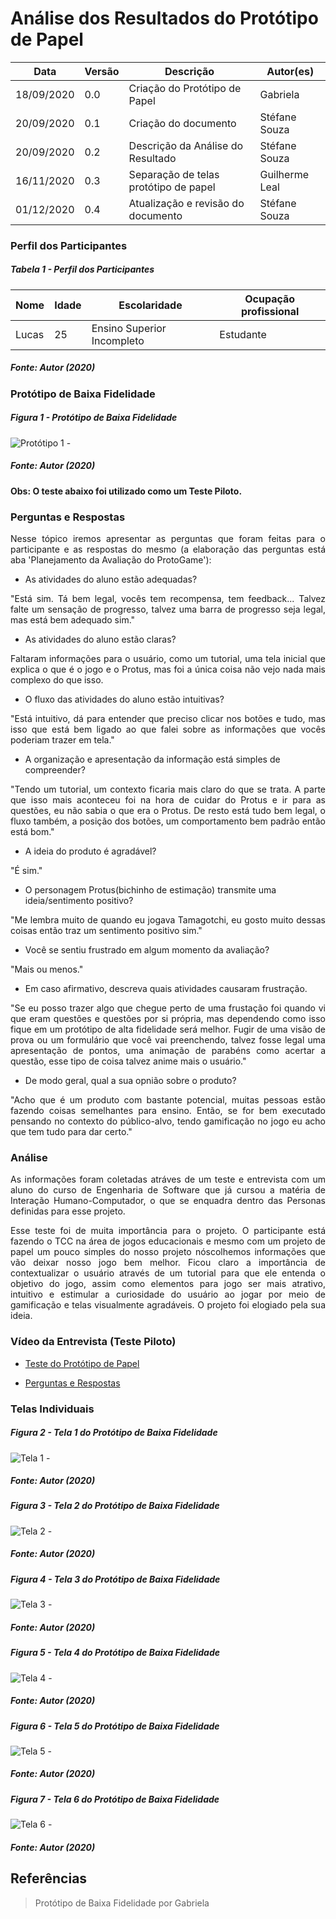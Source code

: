 # Análise dos Resultados do Protótipo de Papel

Data | Versão | Descrição | Autor(es)
---- | ---- | ----| -----
18/09/2020 | 0.0 | Criação do Protótipo de Papel | Gabriela
20/09/2020 | 0.1 | Criação do documento | Stéfane Souza
20/09/2020 | 0.2 | Descrição da Análise do Resultado | Stéfane Souza
16/11/2020 | 0.3 | Separação de telas protótipo de papel | Guilherme Leal
01/12/2020 | 0.4 | Atualização e revisão do documento | Stéfane Souza

### Perfil dos Participantes

##### Tabela 1 - Perfil dos Participantes

| Nome  | Idade  | Escolaridade   | Ocupação profissional |
|---|---|---|---|
| Lucas | 25 | Ensino Superior Incompleto  | Estudante |

##### Fonte: Autor (2020)

### Protótipo de Baixa Fidelidade

##### Figura 1 - Protótipo de Baixa Fidelidade

![Protótipo 1 -](./img/prototipos/prototipoPapel.jpg)

##### Fonte: Autor (2020)

#### Obs: O teste abaixo foi utilizado como um Teste Piloto.

### Perguntas e Respostas
<p align="justify">Nesse tópico iremos apresentar as perguntas que foram feitas para o participante e as respostas do mesmo (a elaboração das perguntas está aba 'Planejamento da Avaliação do ProtoGame'): </p>

- As atividades do aluno estão adequadas?

<p align="justify">"Está sim. Tá bem legal, vocês tem recompensa, tem feedback... Talvez falte um sensação de progresso, talvez uma barra de progresso seja legal, mas está bem adequado sim." </p>

- As atividades do aluno estão claras?

<p align="justify"> Faltaram informações para o usuário, como um tutorial, uma tela inicial que explica o que é o jogo e o Protus, mas foi a única coisa não vejo nada mais complexo do que isso. </p>

- O fluxo das atividades do aluno estão intuitivas?

<p align="justify">"Está intuitivo, dá para entender que preciso clicar nos botões e tudo, mas isso que está bem ligado ao que falei sobre as informações que vocês poderiam trazer em tela." </p>

- A organização e apresentação da informação está simples de compreender?

<p align="justify">"Tendo um tutorial, um contexto ficaria mais claro do que se trata. A parte que isso mais aconteceu foi na hora de cuidar do Protus e ir para as questões, eu não sabia o que era o Protus. De resto está tudo bem legal, o fluxo também, a posição dos botões, um comportamento bem padrão então está bom." </p>

- A ideia do produto é agradável?

"É sim."

- O personagem Protus(bichinho de estimação) transmite uma ideia/sentimento positivo?

<p align="justify">"Me lembra muito de quando eu jogava Tamagotchi, eu gosto muito dessas coisas então traz um sentimento positivo sim." </p>

- Você se sentiu frustrado em algum momento da avaliação?

 "Mais ou menos."

- Em caso afirmativo, descreva quais atividades causaram frustração.

<p align="justify">"Se eu posso trazer algo que chegue perto de uma frustação foi quando vi que eram questões e questões por si própria, mas dependendo como isso fique em um protótipo de alta fidelidade será melhor. Fugir de uma visão de prova ou um formulário que você vai preenchendo, talvez fosse legal uma apresentação de pontos, uma animação de parabéns como acertar a questão, esse tipo de coisa talvez anime mais o usuário." </p>

- De modo geral, qual a sua opnião sobre o produto?

<p align="justify">"Acho que é um produto com bastante potencial, muitas pessoas estão fazendo coisas semelhantes para ensino. Então, se for bem executado pensando no contexto do público-alvo, tendo gamificação no jogo eu acho que tem tudo para dar certo." </p>

### Análise

<p align="justify">As informações foram coletadas atráves de um teste e entrevista com um aluno do curso de Engenharia de Software que já cursou a matéria de Interação Humano-Computador, o que se enquadra dentro das Personas definidas para esse projeto. </p>

<p align="justify">Esse teste foi de muita importância para o projeto. O participante está fazendo o TCC na área de jogos educacionais e mesmo com um projeto de papel um pouco simples do nosso projeto nóscolhemos informações que vão deixar nosso jogo bem melhor. Ficou claro a importância de contextualizar o usuário através de um tutorial para que ele entenda o objetivo do jogo, assim como elementos para jogo ser mais atrativo, intuitivo e estimular a curiosidade do usuário ao jogar por meio de gamificação e telas visualmente agradáveis. O projeto foi elogiado pela sua ideia. </p>

### Vídeo da Entrevista (Teste Piloto)

- [Teste do Protótipo de Papel](https://drive.google.com/file/d/14mh8qNwRrwmbN4OJMRXY1uAPODFYbmPw/view?usp=sharing)

- [Perguntas e Respostas](https://drive.google.com/file/d/15jJGiMmnHCzwWHNLceM6D7lRSFhdLerh/view?usp=sharing)

### Telas Individuais

##### Figura 2 - Tela 1 do Protótipo de Baixa Fidelidade

![Tela 1 -](./img/prototipos/tela1.jpg)

##### Fonte: Autor (2020)


##### Figura 3 - Tela 2 do Protótipo de Baixa Fidelidade

![Tela 2 -](./img/prototipos/tela2.jpg)

##### Fonte: Autor (2020)


##### Figura 4 - Tela 3 do Protótipo de Baixa Fidelidade

![Tela 3 -](./img/prototipos/tela3.jpg)

##### Fonte: Autor (2020)


##### Figura 5 - Tela 4 do Protótipo de Baixa Fidelidade

![Tela 4 -](./img/prototipos/tela4.jpg)

##### Fonte: Autor (2020)


##### Figura 6 - Tela 5 do Protótipo de Baixa Fidelidade

![Tela 5 -](./img/prototipos/tela5.jpg)

##### Fonte: Autor (2020)


##### Figura 7 - Tela 6 do Protótipo de Baixa Fidelidade

![Tela 6 -](./img/prototipos/tela6.jpg)

##### Fonte: Autor (2020)

## Referências

> Protótipo de Baixa Fidelidade por Gabriela
